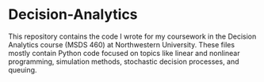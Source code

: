 # Decision-Analytics
This repository contains the code I wrote for my coursework in the Decision Analytics course (MSDS 460) at Northwestern University.  These files mostly contain Python code focused on topics like linear and nonlinear programming, simulation methods, stochastic decision processes, and queuing.
